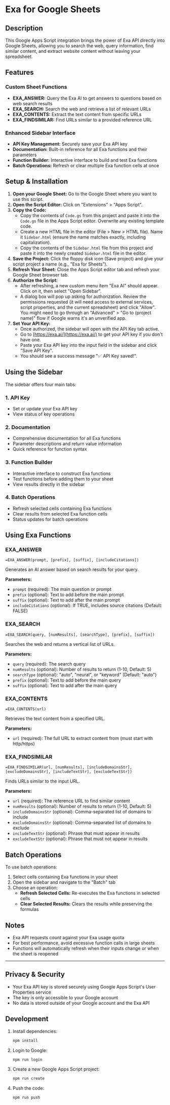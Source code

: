 # Exa for Google Sheets

## Description

This Google Apps Script integration brings the power of Exa API directly into Google Sheets, allowing you to search the web, query information, find similar content, and extract website content without leaving your spreadsheet.

## Features

### Custom Sheet Functions
* **EXA_ANSWER:** Query the Exa AI to get answers to questions based on web search results
* **EXA_SEARCH:** Search the web and retrieve a list of relevant URLs
* **EXA_CONTENTS:** Extract the text content from specific URLs
* **EXA_FINDSIMILAR:** Find URLs similar to a provided reference URL

### Enhanced Sidebar Interface
* **API Key Management:** Securely save your Exa API key
* **Documentation:** Built-in reference for all Exa functions and their parameters
* **Function Builder:** Interactive interface to build and test Exa functions
* **Batch Operations:** Refresh or clear multiple Exa function cells at once

## Setup & Installation

1.  **Open your Google Sheet:** Go to the Google Sheet where you want to use this script.
2.  **Open the Script Editor:** Click on "Extensions" > "Apps Script".
3.  **Copy the Code:**
    *   Copy the contents of `Code.gs` from this project and paste it into the `Code.gs` file in the Apps Script editor. Overwrite any existing template code.
    *   Create a new HTML file in the editor (File > New > HTML file). Name it `Sidebar.html` (ensure the name matches exactly, including capitalization).
    *   Copy the contents of the `Sidebar.html` file from this project and paste it into the newly created `Sidebar.html` file in the editor.
4.  **Save the Project:** Click the floppy disk icon (Save project) and give your script project a name (e.g., "Exa for Sheets").
5.  **Refresh Your Sheet:** Close the Apps Script editor tab and refresh your Google Sheet browser tab.
6.  **Authorize the Script:**
    *   After refreshing, a new custom menu item "Exa AI" should appear. Click on it, then select "Open Sidebar".
    *   A dialog box will pop up asking for authorization. Review the permissions requested (it will need access to external services, script properties, and the current spreadsheet) and click "Allow". You might need to go through an "Advanced" > "Go to (project name)" flow if Google warns it's an unverified app.
7.  **Set Your API Key:**
    *   Once authorized, the sidebar will open with the API Key tab active.
    *   Go to [https://exa.ai/](https://exa.ai/) to get your API key if you don't have one.
    *   Paste your Exa API key into the input field in the sidebar and click "Save API Key".
    *   You should see a success message "✅ API Key saved!".

## Using the Sidebar

The sidebar offers four main tabs:

### 1. API Key
* Set or update your Exa API key
* View status of key operations

### 2. Documentation
* Comprehensive documentation for all Exa functions
* Parameter descriptions and return value information
* Quick reference for function syntax

### 3. Function Builder
* Interactive interface to construct Exa functions
* Test functions before adding them to your sheet
* View results directly in the sidebar

### 4. Batch Operations
* Refresh selected cells containing Exa functions
* Clear results from selected Exa function cells
* Status updates for batch operations

## Using Exa Functions

### EXA_ANSWER
```
=EXA_ANSWER(prompt, [prefix], [suffix], [includeCitations])
```
Generates an AI answer based on search results for your query.

**Parameters:**
* `prompt` (required): The main question or prompt
* `prefix` (optional): Text to add before the main prompt
* `suffix` (optional): Text to add after the main prompt
* `includeCitations` (optional): If TRUE, includes source citations (Default: FALSE)

### EXA_SEARCH
```
=EXA_SEARCH(query, [numResults], [searchType], [prefix], [suffix])
```
Searches the web and returns a vertical list of URLs.

**Parameters:**
* `query` (required): The search query
* `numResults` (optional): Number of results to return (1-10, Default: 5)
* `searchType` (optional): "auto", "neural", or "keyword" (Default: "auto")
* `prefix` (optional): Text to add before the main query
* `suffix` (optional): Text to add after the main query

### EXA_CONTENTS
```
=EXA_CONTENTS(url)
```
Retrieves the text content from a specified URL.

**Parameters:**
* `url` (required): The full URL to extract content from (must start with http/https)

### EXA_FINDSIMILAR
```
=EXA_FINDSIMILAR(url, [numResults], [includeDomainsStr], [excludeDomainsStr], [includeTextStr], [excludeTextStr])
```
Finds URLs similar to the input URL.

**Parameters:**
* `url` (required): The reference URL to find similar content
* `numResults` (optional): Number of results to return (1-10, Default: 5)
* `includeDomainsStr` (optional): Comma-separated list of domains to include
* `excludeDomainsStr` (optional): Comma-separated list of domains to exclude
* `includeTextStr` (optional): Phrase that must appear in results
* `excludeTextStr` (optional): Phrase that must not appear in results

## Batch Operations

To use batch operations:

1. Select cells containing Exa functions in your sheet
2. Open the sidebar and navigate to the "Batch" tab
3. Choose an operation:
   * **Refresh Selected Cells:** Re-executes the Exa functions in selected cells
   * **Clear Selected Results:** Clears the results while preserving the formulas

## Notes

* Exa API requests count against your Exa usage quota
* For best performance, avoid excessive function calls in large sheets
* Functions will automatically refresh when their inputs change or when the sheet is reopened

---

## Privacy & Security

* Your Exa API key is stored securely using Google Apps Script's User Properties service
* The key is only accessible to your Google account
* No data is stored outside of your Google account and the Exa API

## Development

1. Install dependencies:
   ```bash
   npm install
   ```

2. Login to Google:
   ```bash
   npm run login
   ```

3. Create a new Google Apps Script project:
   ```bash
   npm run create
   ```

4. Push the code:
   ```bash
   npm run push
   ```